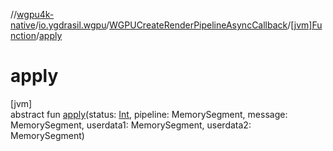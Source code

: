 //[wgpu4k-native](../../../../index.md)/[io.ygdrasil.wgpu](../../index.md)/[WGPUCreateRenderPipelineAsyncCallback](../index.md)/[[jvm]Function](index.md)/[apply](apply.md)

# apply

[jvm]\
abstract fun [apply](apply.md)(status: [Int](https://kotlinlang.org/api/core/kotlin-stdlib/kotlin/-int/index.html), pipeline: MemorySegment, message: MemorySegment, userdata1: MemorySegment, userdata2: MemorySegment)